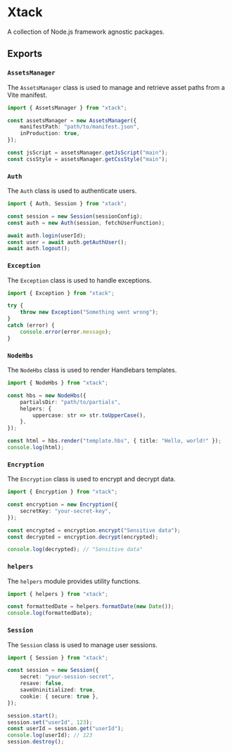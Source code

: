 # Xtack

A collection of Node.js framework agnostic packages.

## Exports

### `AssetsManager`

The `AssetsManager` class is used to manage and retrieve asset paths from a Vite manifest.

```ts
import { AssetsManager } from "xtack";

const assetsManager = new AssetsManager({
	manifestPath: "path/to/manifest.json",
	inProduction: true,
});

const jsScript = assetsManager.getJsScript("main");
const cssStyle = assetsManager.getCssStyle("main");
```

### `Auth`

The `Auth` class is used to authenticate users.

```ts
import { Auth, Session } from "xtack";

const session = new Session(sessionConfig);
const auth = new Auth(session, fetchUserFunction);

await auth.login(userId);
const user = await auth.getAuthUser();
await auth.logout();
```

### `Exception`

The `Exception` class is used to handle exceptions.

```ts
import { Exception } from "xtack";

try {
	throw new Exception("Something went wrong");
}
catch (error) {
	console.error(error.message);
}
```

### `NodeHbs`

The `NodeHbs` class is used to render Handlebars templates.

```ts
import { NodeHbs } from "xtack";

const hbs = new NodeHbs({
	partialsDir: "path/to/partials",
	helpers: {
		uppercase: str => str.toUpperCase(),
	},
});

const html = hbs.render("template.hbs", { title: "Hello, world!" });
console.log(html);
```

### `Encryption`

The `Encryption` class is used to encrypt and decrypt data.

```ts
import { Encryption } from "xtack";

const encryption = new Encryption({
	secretKey: "your-secret-key",
});

const encrypted = encryption.encrypt("Sensitive data");
const decrypted = encryption.decrypt(encrypted);

console.log(decrypted); // "Sensitive data"
```

### `helpers`

The `helpers` module provides utility functions.

```ts
import { helpers } from "xtack";

const formattedDate = helpers.formatDate(new Date());
console.log(formattedDate);
```

### `Session`

The `Session` class is used to manage user sessions.

```ts
import { Session } from "xtack";

const session = new Session({
	secret: "your-session-secret",
	resave: false,
	saveUninitialized: true,
	cookie: { secure: true },
});

session.start();
session.set("userId", 123);
const userId = session.get("userId");
console.log(userId); // 123
session.destroy();
```
